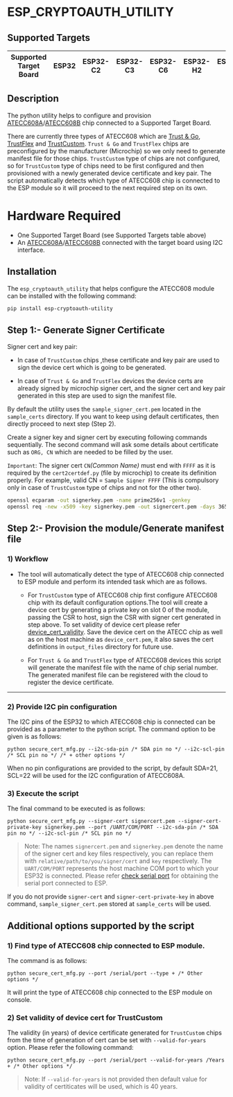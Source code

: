 # ESP_CRYPTOAUTH_UTILITY

## Supported Targets

| Supported Target Board | ESP32 | ESP32-C2 | ESP32-C3 | ESP32-C6 | ESP32-H2 | ESP32-P4 | ESP32-S3 |
| ---------------------- | ----- | -------- | -------- | -------- | -------- | -------- | -------- |

## Description
 The python utility helps to configure and provision [ATECC608A](https://www.microchip.com/en-us/product/atecc608a)/[ATECC608B](https://www.microchip.com/en-us/product/atecc608b) chip connected to a Supported Target Board.
 
 There are currently three types of ATECC608 which are [Trust & Go](https://www.microchip.com/wwwproducts/en/ATECC608A-TNGTLS), [TrustFlex](https://www.microchip.com/wwwproducts/en/ATECC608A-TFLXTLS) and [TrustCustom](https://www.microchip.com/wwwproducts/en/ATECC608A). `Trust & Go` and `TrustFlex` chips are preconfigured by the manufacturer (Microchip) so we only need to generate manifest file for those chips. `TrustCustom` type of chips are not configured, so for `TrustCustom` type of chips need to be first configured and then provisioned with a newly  generated device certificate and key pair. The script automatically detects which type of ATECC608 chip is connected to the ESP module so it will proceed to the next required step on its own.

# Hardware Required

* One Supported Target Board (see Supported Targets table above)
* An [ATECC608A](https://www.microchip.com/en-us/product/atecc608a)/[ATECC608B](https://www.microchip.com/en-us/product/atecc608b) connected with the target board using I2C interface.

## Installation
The `esp_cryptoauth_utility` that helps configure the ATECC608 module can be installed with the following command:

``` sh
pip install esp-cryptoauth-utility
```

## Step 1:- Generate Signer Certificate

Signer cert and key pair:
* In case of `TrustCustom` chips ,these certificate and key pair are used to sign the device cert which is going to be generated.

* In case of `Trust & Go` and `TrustFlex` devices the device certs are already signed by microchip signer cert, and the signer cert and key pair generated in this step are used to sign the manifest file.

By default the utility uses the `sample_signer_cert.pem` located in the `sample_certs` directory. If you want to keep using default certificates, then directly proceed to next step (Step 2).

Create a signer key and signer cert by executing following commands sequentially. The second command will ask some details about certificate such as `ORG, CN` which are needed to be filled by the user.

 `Important`: The signer cert `CN`_(Common Name)_ must end with `FFFF` as it is required by the `cert2certdef.py` (file by microchip) to create its definition properly. For example, valid CN = `Sample Signer FFFF` (This is compulsory only in case of `TrustCustom` type of chips and not for the other two).

```bash
openssl ecparam -out signerkey.pem -name prime256v1 -genkey
openssl req -new -x509 -key signerkey.pem -out signercert.pem -days 365
```

## Step 2:- Provision the module/Generate manifest file

### 1) Workflow
*   The tool will automatically detect the type of ATECC608 chip connected to ESP module and perform its intended task which are as follows.

    * For `TrustCustom` type of ATECC608 chip first configure ATECC608 chip with its default configuration options.The tool will create a device cert by generating a private key on slot 0 of the module, passing the CSR to host, sign the CSR with signer cert generated in step above. To set validity of device cert please refer [device_cert_validity](README.md#set-validity-of-device-cert-for-trustcustom). Save the device cert on the ATECC chip as well as on the host machine as `device_cert.pem`, it also saves the cert definitions in `output_files` directory for future use.

    * For `Trust & Go` and `TrustFlex` type of ATECC608 devices this script will generate the manifest file with the name of chip serial number. The generated manifest file can be registered with the cloud to register the device certificate.

---
### 2) Provide I2C pin configuration
The I2C pins of the ESP32 to which ATECC608 chip is connected can be provided as a parameter to the python script. The command option to be given is as follows:
```
python secure_cert_mfg.py --i2c-sda-pin /* SDA pin no */ --i2c-scl-pin /* SCL pin no */ /* + other options */
```

When no pin configurations are provided to the script, by default SDA=21, SCL=22 will be used for the I2C configuration of ATECC608A.

### 3) Execute the script

The final command to be executed is as follows:

```
python secure_cert_mfg.py --signer-cert signercert.pem --signer-cert-private-key signerkey.pem --port /UART/COM/PORT --i2c-sda-pin /* SDA pin no */ --i2c-scl-pin /* SCL pin no */
```

> Note: The names `signercert.pem` and `signerkey.pem` denote the name of the signer cert and key files respectively, you can replace them with `relative/path/to/you/signer/cert` and `key` respectively. The `UART/COM/PORT` represents the host machine COM port to which your ESP32 is connected. Please refer [check serial port](https://docs.espressif.com/projects/esp-idf/en/latest/esp32/get-started/establish-serial-connection.html#check-port-on-windows) for obtaining the serial port connected to ESP.

If you do not provide `signer-cert` and `signer-cert-private-key` in above command, `sample_signer_cert.pem` stored at `sample_certs` will be used.


## Additional options supported by the script

### 1) Find type of ATECC608 chip connected to ESP module.

The command is as follows:
```
python secure_cert_mfg.py --port /serial/port --type + /* Other options */
```
It will print the type of ATECC608 chip connected to the ESP module on console.

### 2) Set validity of device cert for TrustCustom
The validity (in years) of device certificate generated for `TrustCustom` chips from the time of generation of cert can be set with `--valid-for-years` option. Please refer the following command:
```
python secure_cert_mfg.py --port /serial/port --valid-for-years /Years + /* Other options */
```

>Note: If `--valid-for-years` is not provided then default value for validity of certiticates will be used, which is 40 years.


